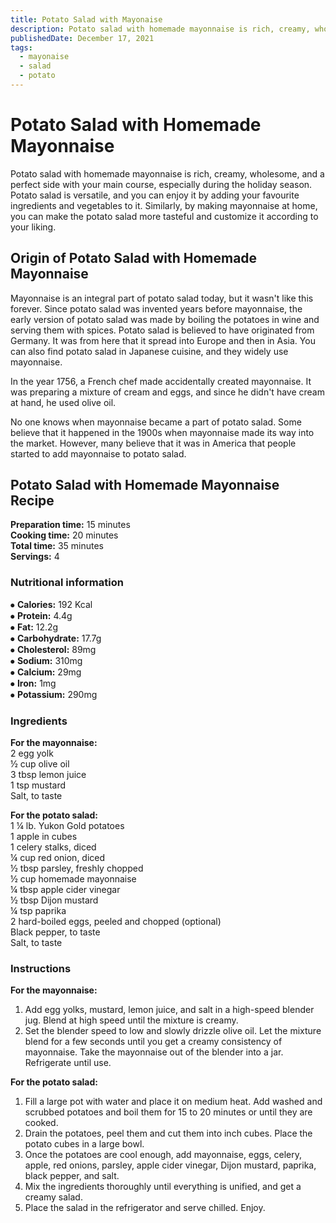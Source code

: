 ```yaml
---
title: Potato Salad with Mayonaise
description: Potato salad with homemade mayonnaise is rich, creamy, wholesome, and a perfect side with your main course.
publishedDate: December 17, 2021
tags:
  - mayonaise
  - salad
  - potato
---
```


# Potato Salad with Homemade Mayonnaise

Potato salad with homemade mayonnaise is rich, creamy, wholesome, and a perfect side with your main course, especially during the holiday season. Potato salad is versatile, and you can enjoy it by adding your favourite ingredients and vegetables to it. Similarly, by making mayonnaise at home, you can make the potato salad more tasteful and customize it according to your liking.

## Origin of Potato Salad with Homemade Mayonnaise

Mayonnaise is an integral part of potato salad today, but it wasn&#39;t like this forever. Since potato salad was invented years before mayonnaise, the early version of potato salad was made by boiling the potatoes in wine and serving them with spices. Potato salad is believed to have originated from Germany. It was from here that it spread into Europe and then in Asia. You can also find potato salad in Japanese cuisine, and they widely use mayonnaise.

In the year 1756, a French chef made accidentally created mayonnaise. It was preparing a mixture of cream and eggs, and since he didn&#39;t have cream at hand, he used olive oil.

No one knows when mayonnaise became a part of potato salad. Some believe that it happened in the 1900s when mayonnaise made its way into the market. However, many believe that it was in America that people started to add mayonnaise to potato salad.

## Potato Salad with Homemade Mayonnaise Recipe

**Preparation time:** 15 minutes  
**Cooking time:** 20 minutes  
**Total time:** 35 minutes  
**Servings:** 4

### Nutritional information

⦁ **Calories:** 192 Kcal  
⦁ **Protein:** 4.4g  
⦁ **Fat:** 12.2g  
⦁ **Carbohydrate:** 17.7g  
⦁ **Cholesterol:** 89mg  
⦁ **Sodium:** 310mg  
⦁ **Calcium:** 29mg  
⦁ **Iron:** 1mg  
⦁ **Potassium:** 290mg

### Ingredients

**For the mayonnaise:**  
2 egg yolk  
½ cup olive oil  
3 tbsp lemon juice  
1 tsp mustard  
Salt, to taste

**For the potato salad:**  
1 ¼ lb. Yukon Gold potatoes  
1 apple in cubes  
1 celery stalks, diced  
¼ cup red onion, diced  
½ tbsp parsley, freshly chopped  
½ cup homemade mayonnaise  
¼ tbsp apple cider vinegar  
½ tbsp Dijon mustard  
¼ tsp paprika  
2 hard-boiled eggs, peeled and chopped (optional)  
Black pepper, to taste  
Salt, to taste

### Instructions

**For the mayonnaise:**

1. Add egg yolks, mustard, lemon juice, and salt in a high-speed blender jug. Blend at high speed until the mixture is creamy.
2. Set the blender speed to low and slowly drizzle olive oil. Let the mixture blend for a few seconds until you get a creamy consistency of mayonnaise. Take the mayonnaise out of the blender into a jar. Refrigerate until use.

**For the potato salad:**

1. Fill a large pot with water and place it on medium heat. Add washed and scrubbed potatoes and boil them for 15 to 20 minutes or until they are cooked.
2. Drain the potatoes, peel them and cut them into inch cubes. Place the potato cubes in a large bowl.
3. Once the potatoes are cool enough, add mayonnaise, eggs, celery, apple, red onions, parsley, apple cider vinegar, Dijon mustard, paprika, black pepper, and salt.
4. Mix the ingredients thoroughly until everything is unified, and get a creamy salad.
5. Place the salad in the refrigerator and serve chilled. Enjoy.
